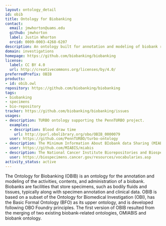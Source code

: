```yaml
---
layout: ontology_detail
id: obib
title: Ontology for Biobanking
contact:
  email: jmwhorton@uams.edu
  github: jmwhorton
  label: Justin Whorton
  orcid: 0009-0003-4268-6207
description: An ontology built for annotation and modeling of biobank repository and biobanking administration
domain: investigations
homepage: https://github.com/biobanking/biobanking
license:
  label: CC BY 4.0
  url: http://creativecommons.org/licenses/by/4.0/
preferredPrefix: OBIB
products:
- id: obib.owl
repository: https://github.com/biobanking/biobanking
tags:
- biobanking
- specimens
- bio-repository
tracker: https://github.com/biobanking/biobanking/issues
usages:
- description: TURBO ontology supporting the PennTURBO project.
  examples:
  - description: Blood draw time
    url: http://purl.obolibrary.org/obo/OBIB_0000079
  user: https://github.com/PennTURBO/turbo-ontology
- description: The Minimum Information About BIobank data Sharing (MIABIS) aims to standardize data elements used to describe biobanks, research on samples and associated data. General attributes to describe biobanks, sample collections and studies at an aggregated/metadata level are defined in MIABIS Core 2.0 (Merino-Martinez et al., 2016).
  user: https://github.com/MIABIS/miabis
- description: The National Cancer Institute Biorepositories and Biospecimen Research Branch (BBRB) is an international leader in research and policy activities related to biospecimen collection, processing, and storage, also known as biobanking.
  user: https://biospecimens.cancer.gov/resources/vocabularies.asp
activity_status: active
---
```


The Ontology for Biobanking (OBIB) is an ontology for the annotation and modeling of the activities, contents, and administration of a biobank. Biobanks are facilities that store specimens, such as bodily fluids and tissues, typically along with specimen annotation and clinical data. OBIB is based on a subset of the Ontology for Biomedical Investigation (OBI), has the Basic Formal Ontology (BFO) as its upper ontology, and is developed following OBO Foundry principles. The first version of OBIB resulted from the merging of two existing biobank-related ontologies, OMIABIS and biobank ontology.

